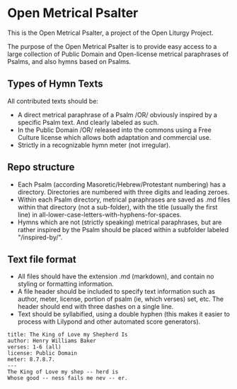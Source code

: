 Open Metrical Psalter
=====================

This is the Open Metrical Psalter, a project of the Open Liturgy Project.

The purpose of the Open Metrical Psalter is to provide easy access to a large collection of Public Domain and Open-license metrical paraphrases of Psalms, and also hymns based on Psalms.


## Types of Hymn Texts
All contributed texts should be:
 - A direct metrical paraphrase of a Psalm /OR/ obviously inspired by a specific Psalm text. And clearly labeled as such.
 - In the Public Domain /OR/ released into the commons using a Free Culture license which allows both adaptation and commercial use.
 - Strictly in a recognizable hymn meter (not irregular).

## Repo structure
 - Each Psalm (according Masoretic/Hebrew/Protestant numbering) has a directory. Directories are numbered with three digits and leading zeroes. 
 - Within each Psalm directory, metrical paraphrases are saved as .md files within that directory (not a sub-folder), with the title (usually the first line) in all-lower-case-letters-with-hyphens-for-spaces.
 - Hymns which are not (strictly speaking) metrical paraphrases, but are rather inspired by the Psalm should be placed within a subfolder labeled "/inspired-by/".


 ## Text file format
 - All files should have the extension .md (markdown), and contain no styling or formatting information.
 - A file header should be included to specify text information such as author, meter, license, portion of psalm (ie, which verses) set, etc. The header should end with three dashes on a single line. 
 - Text should be syllabified, using a double hyphen (this makes it easier to process with Lilypond and other automated score generators).

``` 
title: The King of Love my Shepherd Is 
author: Henry Williams Baker 
verses: 1-6 (all) 
license: Public Domain 
meter: 8.7.8.7. 
--- 
The King of Love my shep -- herd is 
Whose good -- ness fails me nev -- er.
```
